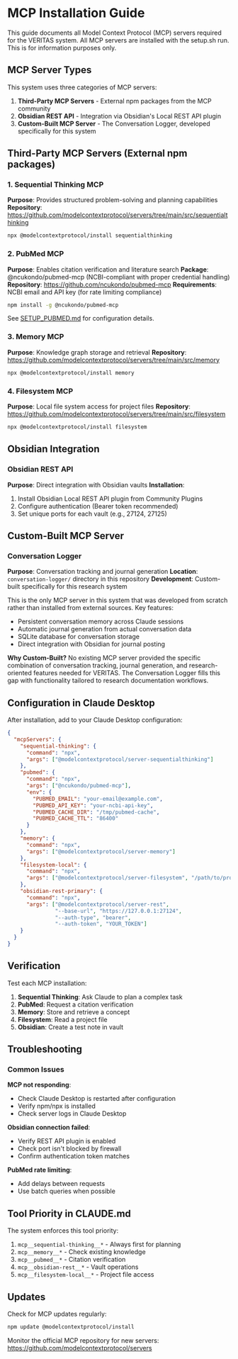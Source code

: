 # MCP Installation Guide

This guide documents all Model Context Protocol (MCP) servers required for the VERITAS system. All MCP servers are installed with the setup.sh run. This is for information purposes only.

## MCP Server Types

This system uses three categories of MCP servers:
1. **Third-Party MCP Servers** - External npm packages from the MCP community
2. **Obsidian REST API** - Integration via Obsidian's Local REST API plugin
3. **Custom-Built MCP Server** - The Conversation Logger, developed specifically for this system

## Third-Party MCP Servers (External npm packages)

### 1. Sequential Thinking MCP
**Purpose**: Provides structured problem-solving and planning capabilities
**Repository**: https://github.com/modelcontextprotocol/servers/tree/main/src/sequentialthinking
```bash
npx @modelcontextprotocol/install sequentialthinking
```

### 2. PubMed MCP
**Purpose**: Enables citation verification and literature search
**Package**: @ncukondo/pubmed-mcp (NCBI-compliant with proper credential handling)
**Repository**: https://github.com/ncukondo/pubmed-mcp
**Requirements**: NCBI email and API key (for rate limiting compliance)
```bash
npm install -g @ncukondo/pubmed-mcp
```
See [SETUP_PUBMED.md](../SETUP_PUBMED.md) for configuration details.

### 3. Memory MCP
**Purpose**: Knowledge graph storage and retrieval
**Repository**: https://github.com/modelcontextprotocol/servers/tree/main/src/memory
```bash
npx @modelcontextprotocol/install memory
```

### 4. Filesystem MCP
**Purpose**: Local file system access for project files
**Repository**: https://github.com/modelcontextprotocol/servers/tree/main/src/filesystem
```bash
npx @modelcontextprotocol/install filesystem
```

## Obsidian Integration

### Obsidian REST API
**Purpose**: Direct integration with Obsidian vaults
**Installation**: 
1. Install Obsidian Local REST API plugin from Community Plugins
2. Configure authentication (Bearer token recommended)
3. Set unique ports for each vault (e.g., 27124, 27125)

## Custom-Built MCP Server

### Conversation Logger
**Purpose**: Conversation tracking and journal generation
**Location**: `conversation-logger/` directory in this repository
**Development**: Custom-built specifically for this research system

This is the only MCP server in this system that was developed from scratch rather than installed from external sources. Key features:
- Persistent conversation memory across Claude sessions
- Automatic journal generation from actual conversation data
- SQLite database for conversation storage
- Direct integration with Obsidian for journal posting

**Why Custom-Built?**
No existing MCP server provided the specific combination of conversation tracking, journal generation, and research-oriented features needed for VERITAS. The Conversation Logger fills this gap with functionality tailored to research documentation workflows.

## Configuration in Claude Desktop

After installation, add to your Claude Desktop configuration:

```json
{
  "mcpServers": {
    "sequential-thinking": {
      "command": "npx",
      "args": ["@modelcontextprotocol/server-sequentialthinking"]
    },
    "pubmed": {
      "command": "npx",
      "args": ["@ncukondo/pubmed-mcp"],
      "env": {
        "PUBMED_EMAIL": "your-email@example.com",
        "PUBMED_API_KEY": "your-ncbi-api-key",
        "PUBMED_CACHE_DIR": "/tmp/pubmed-cache",
        "PUBMED_CACHE_TTL": "86400"
      }
    },
    "memory": {
      "command": "npx",
      "args": ["@modelcontextprotocol/server-memory"]
    },
    "filesystem-local": {
      "command": "npx",
      "args": ["@modelcontextprotocol/server-filesystem", "/path/to/project"]
    },
    "obsidian-rest-primary": {
      "command": "npx",
      "args": ["@modelcontextprotocol/server-rest", 
               "--base-url", "https://127.0.0.1:27124",
               "--auth-type", "bearer",
               "--auth-token", "YOUR_TOKEN"]
    }
  }
}
```

## Verification

Test each MCP installation:

1. **Sequential Thinking**: Ask Claude to plan a complex task
2. **PubMed**: Request a citation verification
3. **Memory**: Store and retrieve a concept
4. **Filesystem**: Read a project file
5. **Obsidian**: Create a test note in vault

## Troubleshooting

### Common Issues

**MCP not responding**:
- Check Claude Desktop is restarted after configuration
- Verify npm/npx is installed
- Check server logs in Claude Desktop

**Obsidian connection failed**:
- Verify REST API plugin is enabled
- Check port isn't blocked by firewall
- Confirm authentication token matches

**PubMed rate limiting**:
- Add delays between requests
- Use batch queries when possible

## Tool Priority in CLAUDE.md

The system enforces this tool priority:
1. `mcp__sequential-thinking__*` - Always first for planning
2. `mcp__memory__*` - Check existing knowledge
3. `mcp__pubmed__*` - Citation verification
4. `mcp__obsidian-rest__*` - Vault operations
5. `mcp__filesystem-local__*` - Project file access

## Updates

Check for MCP updates regularly:
```bash
npm update @modelcontextprotocol/install
```

Monitor the official MCP repository for new servers:
https://github.com/modelcontextprotocol/servers
